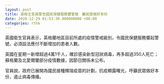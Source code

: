 ```yaml
---
layout: post
title: 英衛生官員警告國民保健服務響警號　籲民眾做好本份
date: 2020-12-29 01:53:30.000000000 +08:00
categories: rthk
---
```


英國衛生官員表示，英格蘭地區目前所處的疫情警戒級別，令國民保健服務響起警號，必須設法應付不斷增加的患者人數。

英國在星期一新增超過4萬1千人，確診感染新型冠狀病毒，再多超過350人死亡；蘇格蘭及北愛爾蘭部分疫情數據，因節日關係未公布。

官員說，政府已展開為國民接種輝瑞疫苗的計劃，抗疫顯露曙光，呼籲民眾做好本份，遏止病毒傳播。
